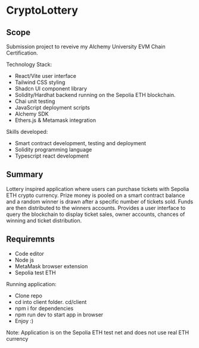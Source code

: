 # CryptoLottery
## Scope
Submission project to reveive my Alchemy University EVM Chain Certification.

Technology Stack:
- React/Vite user interface
- Tailwind CSS styling
- Shadcn UI component library
- Solidity/Hardhat backend running on the Sepolia ETH blockchain.
- Chai unit testing
- JavaScript deployment scripts
- Alchemy SDK
- Ethers.js & Metamask integration

Skills developed:
- Smart contract development, testing and deployment
- Solidity programming language
- Typescript react development

## Summary
Lottery inspired application where users can purchase tickets with Sepolia ETH crypto currency. 
Prize money is pooled on a smart contract balance and a random winner is drawn after a specific number of tickets sold. 
Funds are then distributed to the winners accounts.
Provides a user interface to query the blockchain to display ticket sales, owner accounts, chances of winning and ticket distribution.

## Requiremnts
- Code editor
- Node js
- MetaMask browser extension
- Sepolia test ETH

Running application:
- Clone repo
- cd into client folder. cd/client
- npm i for dependencies
- npm run dev to start app in browser
- Enjoy :)

Note: Application is on the Sepolia ETH test net and does not use real ETH currency
